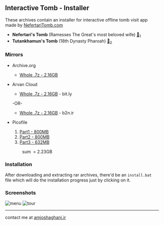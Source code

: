 ## Interactive Tomb - Installer
These archives contain an installer for interactive offline tomb visit app made by [NefertariTomb.com](http://nefertaritomb.com)

- **Nefertari's Tomb** (Ramesses The Great's most beloved wife) [🔗<sub>1</sub>](https://en.wikipedia.org/wiki/Nefertari)
- **Tutankhamun's Tomb** (18th Dynasty Pharoah) [🔗<sub>2</sub>](https://en.wikipedia.org/wiki/Tutankhamun)

### Mirrors
- Archive.org
  * [Whole .7z - 2.16GB](https://archive.org/download/amjoshaghani_interactivetombs_installer/installer.7z)
- Arvan Cloud
  * [Whole .7z - 2.16GB](https://bit.ly/3As2ZZT) - bit.ly
  
  -OR-
  
  * [Whole .7z - 2.16GB](https://b2n.ir/h22449) - b2n.ir
- Picofile
  1. [Part1 - 800MB](https://s28.picofile.com/file/8462589068/Interactive_Tombs_part1.rar.html)
  2. [Part2 - 800MB](https://s29.picofile.com/file/8462590118/Interactive_Tombs_part2.rar.html)
  3. [Part3 - 632MB](https://s28.picofile.com/file/8462591492/Interactive_Tombs_part3.rar.html)

&emsp;&emsp;&emsp;&emsp;sum &nbsp;= 2.23GB

### Installation

After downloading and extracting rar archives, there'd be an `install.bat` file
which will do the installation progress just by clicking on it.

### Screenshots
![menu](https://s8.uupload.ir/files/screenshot_2022-11-03_114258_k92.jpg)
![tour](https://s8.uupload.ir/files/screenshot_2022-11-03_114918_16tq.jpg)

---

contact me at [amjoshaghani.ir](https://amjoshaghani.ir)
